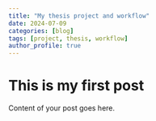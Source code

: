 ```yaml
---
title: "My thesis project and workflow"
date: 2024-07-09
categories: [blog]
tags: [project, thesis, workflow]
author_profile: true
---
```


# This is my first post

Content of your post goes here.